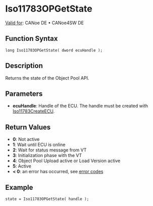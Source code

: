 # Iso11783OPGetState

[Valid for](../../../../Shared/FeatureAvailability.md): CANoe DE • CANoe4SW DE

## Function Syntax

```plaintext
long Iso11783OPGetState( dword ecuHandle );
```

## Description

Returns the state of the Object Pool API.

## Parameters

- **ecuHandle**: Handle of the ECU. The handle must be created with [Iso11783CreateECU](CAPLfunctionIso11783CreateECU.md).

## Return Values

- **0**: Not active
- **1**: Wait until ECU is online
- **2**: Wait for status message from VT
- **3**: Initialization phase with the VT
- **4**: Object Pool Upload active or Load Version active
- **5**: Active
- **< 0**: an error has occurred, see [error codes](../CAPLfunctionsISONLErrorCodes.md)

## Example

```plaintext
state = Iso11783OPGetState( handle );
```
